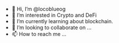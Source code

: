 - 👋 Hi, I’m @locoblueog
- 👀 I’m interested in Crypto and DeFi
- 🌱 I’m currently learning about blockchain.
- 💞️ I’m looking to collaborate on ...
- 📫 How to reach me ...

<!---
locoblueog/locoblueog is a ✨ special ✨ repository because its `README.md` (this file) appears on your GitHub profile.
You can click the Preview link to take a look at your changes.
--->
